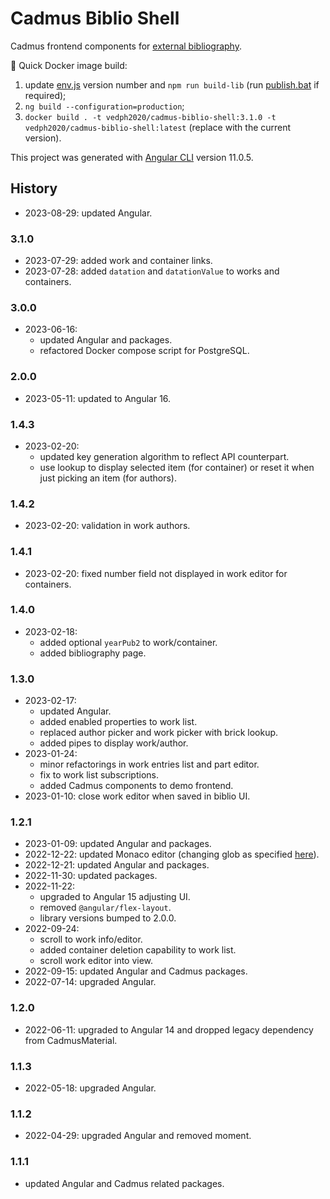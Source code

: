 # Cadmus Biblio Shell

Cadmus frontend components for [external bibliography](https://github.com/vedph/cadmus_biblioapi).

🐋 Quick Docker image build:

1. update [env.js](src/env.js) version number and `npm run build-lib` (run [publish.bat](publish.bat) if required);
2. `ng build --configuration=production`;
3. `docker build . -t vedph2020/cadmus-biblio-shell:3.1.0 -t vedph2020/cadmus-biblio-shell:latest` (replace with the current version).

This project was generated with [Angular CLI](https://github.com/angular/angular-cli) version 11.0.5.

## History

- 2023-08-29: updated Angular.

### 3.1.0

- 2023-07-29: added work and container links.
- 2023-07-28: added `datation` and `datationValue` to works and containers.

### 3.0.0

- 2023-06-16:
  - updated Angular and packages.
  - refactored Docker compose script for PostgreSQL.

### 2.0.0

- 2023-05-11: updated to Angular 16.

### 1.4.3

- 2023-02-20:
  - updated key generation algorithm to reflect API counterpart.
  - use lookup to display selected item (for container) or reset it when just picking an item (for authors).

### 1.4.2

- 2023-02-20: validation in work authors.

### 1.4.1

- 2023-02-20: fixed number field not displayed in work editor for containers.

### 1.4.0

- 2023-02-18:
  - added optional `yearPub2` to work/container.
  - added bibliography page.

### 1.3.0

- 2023-02-17:
  - updated Angular.
  - added enabled properties to work list.
  - replaced author picker and work picker with brick lookup.
  - added pipes to display work/author.
- 2023-01-24:
  - minor refactorings in work entries list and part editor.
  - fix to work list subscriptions.
  - added Cadmus components to demo frontend.
- 2023-01-10: close work editor when saved in biblio UI.

### 1.2.1

- 2023-01-09: updated Angular and packages.
- 2022-12-22: updated Monaco editor (changing glob as specified [here](https://github.com/atularen/ngx-monaco-editor)).
- 2022-12-21: updated Angular and packages.
- 2022-11-30: updated packages.
- 2022-11-22:
  - upgraded to Angular 15 adjusting UI.
  - removed `@angular/flex-layout`.
  - library versions bumped to 2.0.0.
- 2022-09-24:
  - scroll to work info/editor.
  - added container deletion capability to work list.
  - scroll work editor into view.
- 2022-09-15: updated Angular and Cadmus packages.
- 2022-07-14: upgraded Angular.

### 1.2.0

- 2022-06-11: upgraded to Angular 14 and dropped legacy dependency from CadmusMaterial.

### 1.1.3

- 2022-05-18: upgraded Angular.

### 1.1.2

- 2022-04-29: upgraded Angular and removed moment.

### 1.1.1

- updated Angular and Cadmus related packages.
